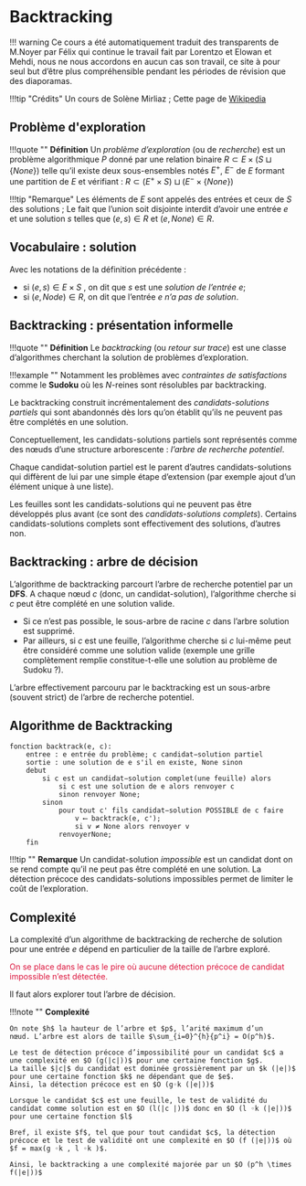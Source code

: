 # Backtracking

!!! warning
    Ce cours a été automatiquement traduit des transparents de M.Noyer par Félix qui continue le travail fait par Lorentzo et Elowan et Mehdi, nous ne nous accordons en aucun cas son travail, ce site à pour seul but d’être plus compréhensible pendant les périodes de révision que des diaporamas.

!!!tip "Crédits"
    Un cours de Solène Mirliaz ;
    Cette page de [Wikipedia](https://fr.wikipedia.org/wiki/Retour_sur_trace)

## Problème d'exploration

!!!quote ""
    **Définition**
    Un _problème d’exploration_ (ou de _recherche_) est un problème
    algorithmique $P$ donné par une relation binaire
    $R⊂E ×(S \sqcup  \{None\})$ telle qu’il existe deux sous-ensembles
    notés $E^+$, $E^−$ de $E$ formant une partition de $E$ et vérifiant :
    $R⊂(E^+ \times S )\sqcup (E^− \times \{None\})$

!!!tip "Remarque"
    Les éléments de $E$ sont appelés des entrées et ceux de $S$ des solutions ;
    Le fait que l’union soit disjointe interdit d’avoir une entrée $e$ et une solution $s$ telles que $(e, s ) ∈R$ et $(e, None) ∈R$.


## Vocabulaire : solution

Avec les notations de la définition précédente :

- si $(e, s ) ∈E ×S$ , on dit que $s$ est une _solution de l’entrée_ $e$;
- si $(e, Node) ∈R$, on dit que l’entrée $e$ _n’a pas de solution_.


## Backtracking : présentation informelle

!!!quote ""
    **Définition**
    Le _backtracking_ (ou _retour sur trace_) est une classe d’algorithmes cherchant la solution de problèmes d’exploration.

!!!example ""
    Notamment les problèmes avec _contraintes de satisfactions_ comme le **Sudoku** où les $N$-reines sont résolubles par backtracking.

Le backtracking construit incrémentalement des _candidats-solutions partiels_ qui sont abandonnés dès lors qu’on établit qu’ils ne peuvent pas être complétés en une solution.

Conceptuellement, les candidats-solutions partiels sont représentés comme des nœuds d’une structure arborescente : _l’arbre de recherche potentiel_.

Chaque candidat-solution partiel est le parent d’autres candidats-solutions qui diffèrent de lui par une simple étape d’extension (par exemple ajout d’un élément unique à une liste).

Les feuilles sont les candidats-solutions qui ne peuvent pas être développés plus avant (ce sont des _candidats-solutions complets_). Certains candidats-solutions complets sont effectivement des solutions, d’autres non.

## Backtracking : arbre de décision

L’algorithme de backtracking parcourt l’arbre de recherche potentiel par un **DFS**.
A chaque nœud $c$ (donc, un candidat-solution), l’algorithme cherche si $c$ peut être complété en une solution valide.

- Si ce n’est pas possible, le sous-arbre de racine $c$ dans l’arbre solution est supprimé.
- Par ailleurs, si $c$ est une feuille, l’algorithme cherche si $c$ lui-même peut être considéré comme une solution valide (exemple une grille complètement remplie constitue-t-elle une solution au problème de Sudoku ?).

L’arbre effectivement parcouru par le backtracking est un sous-arbre (souvent strict) de l’arbre de recherche potentiel.

## Algorithme de Backtracking

```
fonction backtrack(e, c):
    entree : e entrée du problème; c candidat−solution partiel
    sortie : une solution de e s'il en existe, None sinon
    debut
        si c est un candidat−solution complet(une feuille) alors
            si c est une solution de e alors renvoyer c
            sinon renvoyer None;
        sinon
            pour tout c' fils candidat−solution POSSIBLE de c faire
                v ⟵ backtrack(e, c');
                si v ≠ None alors renvoyer v
            renvoyerNone;
    fin
```


!!!tip ""
    **Remarque**
    Un candidat-solution _impossible_ est un candidat dont on se rend compte qu’il ne peut pas être complété en une solution.
    La détection précoce des candidats-solutions impossibles permet de limiter le coût de l’exploration.

## Complexité

La complexité d’un algorithme de backtracking de recherche de solution pour une entrée $e$ dépend en particulier de la taille de l’arbre exploré.
<p style='color:crimson'>On se place dans le cas le pire où aucune détection précoce de candidat impossible n’est détectée.</p>
Il faut alors explorer tout l’arbre de décision.

!!!note ""
    **Complexité**

    On note $h$ la hauteur de l’arbre et $p$, l’arité maximum d’un
    nœud. L’arbre est alors de taille $\sum_{i=0}^{h}{p^i} = O(p^h)$.

    Le test de détection précoce d’impossibilité pour un candidat $c$ a une complexité en $O (g(|c|))$ pour une certaine fonction $g$.
    La taille $|c|$ du candidat est dominée grossièrement par un $k (|e|)$ pour une certaine fonction $k$ ne dépendant que de $e$.
    Ainsi, la détection précoce est en $O (g◦k (|e|))$

    Lorsque le candidat $c$ est une feuille, le test de validité du candidat comme solution est en $O (l(|c |))$ donc en $O (l ◦k (|e|))$ pour une certaine fonction $l$
    
    Bref, il existe $f$, tel que pour tout candidat $c$, la détection précoce et le test de validité ont une complexité en $O (f (|e|))$ où $f = max(g ◦k , l ◦k )$.

    Ainsi, le backtracking a une complexité majorée par un $O (p^h \times f(|e|))$
